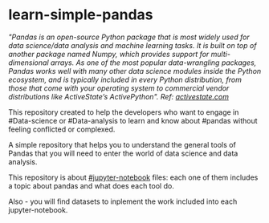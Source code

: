 # learn-simple-pandas

_"Pandas is an open-source Python package that is most widely used for data science/data analysis and machine learning tasks. It is built on top of another package named Numpy, which provides support for multi-dimensional arrays. As one of the most popular data-wrangling packages, Pandas works well with many other data science modules inside the Python ecosystem, and is typically included in every Python distribution, from those that come with your operating system to commercial vendor distributions like ActiveState’s ActivePython".  Ref: [activestate.com](https://www.activestate.com/resources/quick-reads/what-is-pandas-in-python-everything-you-need-to-know/)_

This repository created to help the developers who want to engage in #Data-science or #Data-analysis to learn and know about #pandas without feeling conflicted or complexed.

A simple repository that helps you to understand the general tools of Pandas that you will need to enter the world of data science and data analysis. 

This repository is about [#jupyter-notebook](https://jupyter.org/) files: each one of them includes a topic about pandas and what does each tool do.

Also - you will find datasets to inplement the work included into each jupyter-notebook.
